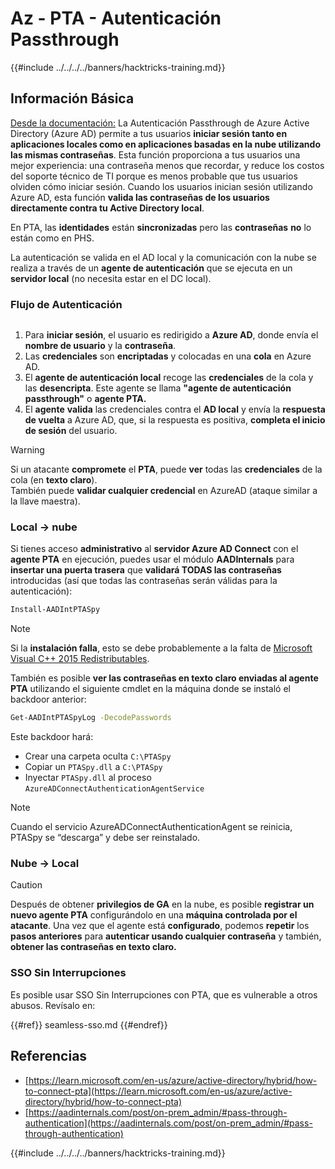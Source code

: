 # Az - PTA - Autenticación Passthrough

{{#include ../../../../banners/hacktricks-training.md}}

## Información Básica

[Desde la documentación:](https://learn.microsoft.com/en-us/entra/identity/hybrid/connect/how-to-connect-pta) La Autenticación Passthrough de Azure Active Directory (Azure AD) permite a tus usuarios **iniciar sesión tanto en aplicaciones locales como en aplicaciones basadas en la nube utilizando las mismas contraseñas**. Esta función proporciona a tus usuarios una mejor experiencia: una contraseña menos que recordar, y reduce los costos del soporte técnico de TI porque es menos probable que tus usuarios olviden cómo iniciar sesión. Cuando los usuarios inician sesión utilizando Azure AD, esta función **valida las contraseñas de los usuarios directamente contra tu Active Directory local**.

En PTA, las **identidades** están **sincronizadas** pero las **contraseñas** **no** lo están como en PHS.

La autenticación se valida en el AD local y la comunicación con la nube se realiza a través de un **agente de autenticación** que se ejecuta en un **servidor local** (no necesita estar en el DC local).

### Flujo de Autenticación

<figure><img src="../../../../images/image (92).png" alt=""><figcaption></figcaption></figure>

1. Para **iniciar sesión**, el usuario es redirigido a **Azure AD**, donde envía el **nombre de usuario** y la **contraseña**.
2. Las **credenciales** son **encriptadas** y colocadas en una **cola** en Azure AD.
3. El **agente de autenticación local** recoge las **credenciales** de la cola y las **desencripta**. Este agente se llama **"agente de autenticación passthrough"** o **agente PTA.**
4. El **agente** **valida** las credenciales contra el **AD local** y envía la **respuesta** **de vuelta** a Azure AD, que, si la respuesta es positiva, **completa el inicio de sesión** del usuario.

> [!WARNING]
> Si un atacante **compromete** el **PTA**, puede **ver** todas las **credenciales** de la cola (en **texto claro**).\
> También puede **validar cualquier credencial** en AzureAD (ataque similar a la llave maestra).

### Local -> nube

Si tienes acceso **administrativo** al **servidor Azure AD Connect** con el **agente PTA** en ejecución, puedes usar el módulo **AADInternals** para **insertar una puerta trasera** que **validará TODAS las contraseñas** introducidas (así que todas las contraseñas serán válidas para la autenticación):
```bash
Install-AADIntPTASpy
```
> [!NOTE]
> Si la **instalación falla**, esto se debe probablemente a la falta de [Microsoft Visual C++ 2015 Redistributables](https://download.microsoft.com/download/6/A/A/6AA4EDFF-645B-48C5-81CC-ED5963AEAD48/vc_redist.x64.exe).

También es posible **ver las contraseñas en texto claro enviadas al agente PTA** utilizando el siguiente cmdlet en la máquina donde se instaló el backdoor anterior:
```bash
Get-AADIntPTASpyLog -DecodePasswords
```
Este backdoor hará:

- Crear una carpeta oculta `C:\PTASpy`
- Copiar un `PTASpy.dll` a `C:\PTASpy`
- Inyectar `PTASpy.dll` al proceso `AzureADConnectAuthenticationAgentService`

> [!NOTE]
> Cuando el servicio AzureADConnectAuthenticationAgent se reinicia, PTASpy se “descarga” y debe ser reinstalado.

### Nube -> Local

> [!CAUTION]
> Después de obtener **privilegios de GA** en la nube, es posible **registrar un nuevo agente PTA** configurándolo en una **máquina controlada por el atacante**. Una vez que el agente está **configurado**, podemos **repetir** los **pasos anteriores** para **autenticar usando cualquier contraseña** y también, **obtener las contraseñas en texto claro.**

### SSO Sin Interrupciones

Es posible usar SSO Sin Interrupciones con PTA, que es vulnerable a otros abusos. Revísalo en:

{{#ref}}
seamless-sso.md
{{#endref}}

## Referencias

- [https://learn.microsoft.com/en-us/azure/active-directory/hybrid/how-to-connect-pta](https://learn.microsoft.com/en-us/azure/active-directory/hybrid/how-to-connect-pta)
- [https://aadinternals.com/post/on-prem_admin/#pass-through-authentication](https://aadinternals.com/post/on-prem_admin/#pass-through-authentication)

{{#include ../../../../banners/hacktricks-training.md}}
